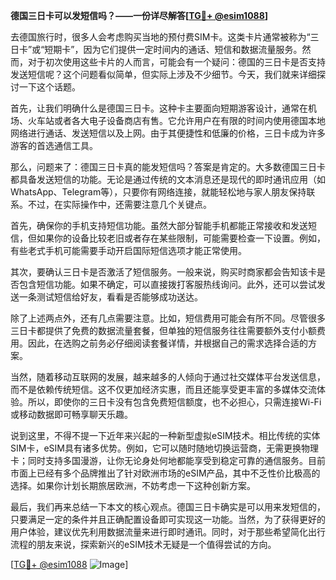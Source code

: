 **德国三日卡可以发短信吗？——一份详尽解答[[TG💪+ @esim1088](https://t.me/s/esim1088)]**

去德国旅行时，很多人会考虑购买当地的预付费SIM卡。这类卡片通常被称为“三日卡”或“短期卡”，因为它们提供一定时间内的通话、短信和数据流量服务。然而，对于初次使用这些卡片的人而言，可能会有一个疑问：德国的三日卡是否支持发送短信呢？这个问题看似简单，但实际上涉及不少细节。今天，我们就来详细探讨一下这个话题。

首先，让我们明确什么是德国三日卡。这种卡主要面向短期游客设计，通常在机场、火车站或者各大电子设备商店有售。它允许用户在有限的时间内使用德国本地网络进行通话、发送短信以及上网。由于其便捷性和低廉的价格，三日卡成为许多游客的首选通信工具。

那么，问题来了：德国三日卡真的能发短信吗？答案是肯定的。大多数德国三日卡都具备发送短信的功能。无论是通过传统的文本消息还是现代的即时通讯应用（如WhatsApp、Telegram等），只要你有网络连接，就能轻松地与家人朋友保持联系。不过，在实际操作中，还需要注意几个关键点。

首先，确保你的手机支持短信功能。虽然大部分智能手机都能正常接收和发送短信，但如果你的设备比较老旧或者存在某些限制，可能需要检查一下设置。例如，有些老式手机可能需要手动开启国际短信选项才能正常使用。

其次，要确认三日卡是否激活了短信服务。一般来说，购买时商家都会告知该卡是否包含短信功能。如果不确定，可以直接拨打客服热线询问。此外，还可以尝试发送一条测试短信给好友，看看是否能够成功送达。

除了上述两点外，还有几点需要注意。比如，短信费用可能会有所不同。尽管很多三日卡都提供了免费的数据流量套餐，但单独的短信服务往往需要额外支付小额费用。因此，在选购之前务必仔细阅读套餐详情，并根据自己的需求选择合适的方案。

当然，随着移动互联网的发展，越来越多的人倾向于通过社交媒体平台发送信息，而不是依赖传统短信。这不仅更加经济实惠，而且还能享受更丰富的多媒体交流体验。所以，即使你的三日卡没有包含免费短信额度，也不必担心，只需连接Wi-Fi或移动数据即可畅享聊天乐趣。

说到这里，不得不提一下近年来兴起的一种新型虚拟eSIM技术。相比传统的实体SIM卡，eSIM具有诸多优势。例如，它可以随时随地切换运营商，无需更换物理卡；同时支持多国漫游，让你无论身处何地都能享受到稳定可靠的通信服务。目前市面上已经有多个品牌推出了针对欧洲市场的eSIM产品，其中不乏性价比极高的选择。如果你计划长期旅居欧洲，不妨考虑一下这种创新方案。

最后，我们再来总结一下本文的核心观点。德国三日卡确实是可以用来发短信的，只要满足一定的条件并且正确配置设备即可实现这一功能。当然，为了获得更好的用户体验，建议优先利用数据流量来进行即时通讯。同时，对于那些希望简化出行流程的朋友来说，探索新兴的eSIM技术无疑是一个值得尝试的方向。

[[TG💪+ @esim1088](https://t.me/s/esim1088) ![Image](https://i.postimg.cc/4NQfJmqS/Snipaste-2025-05-13-00-14-12.png)]